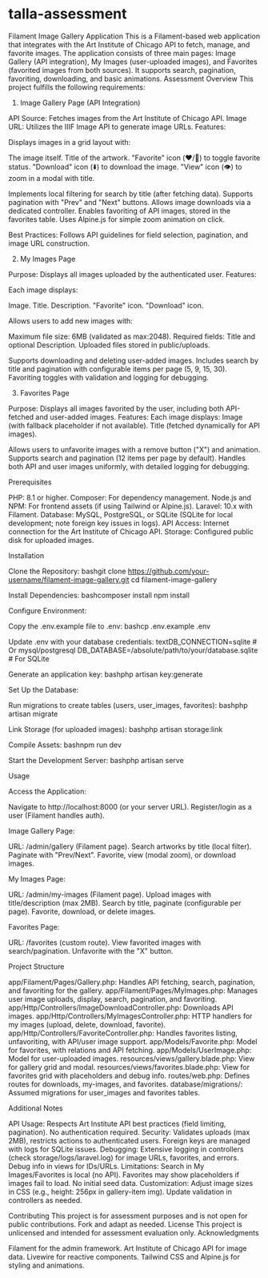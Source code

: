 # talla-assessment
Filament Image Gallery Application
This is a Filament-based web application that integrates with the Art Institute of Chicago API to fetch, manage, and favorite images. The application consists of three main pages: Image Gallery (API integration), My Images (user-uploaded images), and Favorites (favorited images from both sources). It supports search, pagination, favoriting, downloading, and basic animations.
Assessment Overview
This project fulfills the following requirements:
1. Image Gallery Page (API Integration)

API Source: Fetches images from the Art Institute of Chicago API.
Image URL: Utilizes the IIIF Image API to generate image URLs.
Features:

Displays images in a grid layout with:

The image itself.
Title of the artwork.
"Favorite" icon (❤️/🤍) to toggle favorite status.
"Download" icon (⬇️) to download the image.
"View" icon (👁️) to zoom in a modal with title.


Implements local filtering for search by title (after fetching data).
Supports pagination with "Prev" and "Next" buttons.
Allows image downloads via a dedicated controller.
Enables favoriting of API images, stored in the favorites table.
Uses Alpine.js for simple zoom animation on click.


Best Practices: Follows API guidelines for field selection, pagination, and image URL construction.

2. My Images Page

Purpose: Displays all images uploaded by the authenticated user.
Features:

Each image displays:

Image.
Title.
Description.
"Favorite" icon.
"Download" icon.

Allows users to add new images with:

Maximum file size: 6MB (validated as max:2048).
Required fields: Title and optional Description.
Uploaded files stored in public/uploads.

Supports downloading and deleting user-added images.
Includes search by title and pagination with configurable items per page (5, 9, 15, 30).
Favoriting toggles with validation and logging for debugging.

3. Favorites Page

Purpose: Displays all images favorited by the user, including both API-fetched and user-added images.
Features:
Each image displays:
Image (with fallback placeholder if not available).
Title (fetched dynamically for API images).

Allows users to unfavorite images with a remove button ("X") and animation.
Supports search and pagination (12 items per page by default).
Handles both API and user images uniformly, with detailed logging for debugging.

Prerequisites

PHP: 8.1 or higher.
Composer: For dependency management.
Node.js and NPM: For frontend assets (if using Tailwind or Alpine.js).
Laravel: 10.x with Filament.
Database: MySQL, PostgreSQL, or SQLite (SQLite for local development; note foreign key issues in logs).
API Access: Internet connection for the Art Institute of Chicago API.
Storage: Configured public disk for uploaded images.

Installation

Clone the Repository:
bashgit clone https://github.com/your-username/filament-image-gallery.git
cd filament-image-gallery

Install Dependencies:
bashcomposer install
npm install

Configure Environment:

Copy the .env.example file to .env:
bashcp .env.example .env

Update .env with your database credentials:
textDB_CONNECTION=sqlite  # Or mysql/postgresql
DB_DATABASE=/absolute/path/to/your/database.sqlite  # For SQLite

Generate an application key:
bashphp artisan key:generate



Set Up the Database:

Run migrations to create tables (users, user_images, favorites):
bashphp artisan migrate



Link Storage (for uploaded images):
bashphp artisan storage:link

Compile Assets:
bashnpm run dev

Start the Development Server:
bashphp artisan serve


Usage

Access the Application:

Navigate to http://localhost:8000 (or your server URL).
Register/login as a user (Filament handles auth).


Image Gallery Page:

URL: /admin/gallery (Filament page).
Search artworks by title (local filter).
Paginate with "Prev/Next".
Favorite, view (modal zoom), or download images.


My Images Page:

URL: /admin/my-images (Filament page).
Upload images with title/description (max 2MB).
Search by title, paginate (configurable per page).
Favorite, download, or delete images.

Favorites Page:

URL: /favorites (custom route).
View favorited images with search/pagination.
Unfavorite with the "X" button.

Project Structure

app/Filament/Pages/Gallery.php: Handles API fetching, search, pagination, and favoriting for the gallery.
app/Filament/Pages/MyImages.php: Manages user image uploads, display, search, pagination, and favoriting.
app/Http/Controllers/ImageDownloadController.php: Downloads API images.
app/Http/Controllers/MyImagesController.php: HTTP handlers for my images (upload, delete, download, favorite).
app/Http/Controllers/FavoriteController.php: Handles favorites listing, unfavoriting, with API/user image support.
app/Models/Favorite.php: Model for favorites, with relations and API fetching.
app/Models/UserImage.php: Model for user-uploaded images.
resources/views/gallery.blade.php: View for gallery grid and modal.
resources/views/favorites.blade.php: View for favorites grid with placeholders and debug info.
routes/web.php: Defines routes for downloads, my-images, and favorites.
database/migrations/: Assumed migrations for user_images and favorites tables.

Additional Notes

API Usage: Respects Art Institute API best practices (field limiting, pagination). No authentication required.
Security: Validates uploads (max 2MB), restricts actions to authenticated users. Foreign keys are managed with logs for SQLite issues.
Debugging: Extensive logging in controllers (check storage/logs/laravel.log) for image URLs, favorites, and errors. Debug info in views for IDs/URLs.
Limitations: Search in My Images/Favorites is local (no API). Favorites may show placeholders if images fail to load. No initial seed data.
Customization: Adjust image sizes in CSS (e.g., height: 256px in gallery-item img). Update validation in controllers as needed.

Contributing
This project is for assessment purposes and is not open for public contributions. Fork and adapt as needed.
License
This project is unlicensed and intended for assessment evaluation only.
Acknowledgments

Filament for the admin framework.
Art Institute of Chicago API for image data.
Livewire for reactive components.
Tailwind CSS and Alpine.js for styling and animations.

